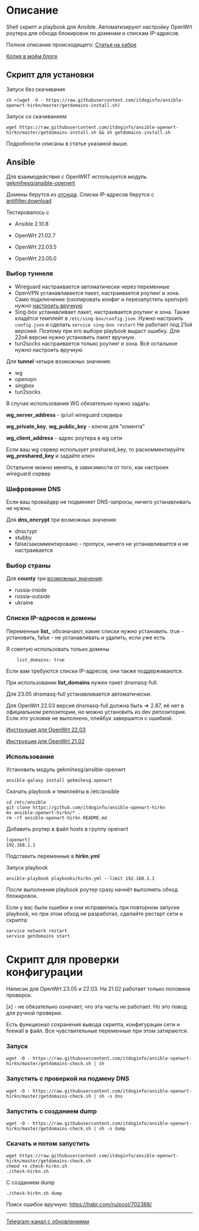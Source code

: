 # Описание
Shell скрипт и playbook для Ansible. Автоматизируют настройку OpenWrt роутера для обхода блокировок по доменам и спискам IP-адресов.

Полное описание происходящего: [Статья на хабре](https://habr.com/ru/articles/767464/)

[Копия в моём блоге](https://itdog.info/tochechnyj-obhod-blokirovok-po-domenam-na-routere-s-openwrt/)

## Скрипт для установки
Запуск без скачивания
```
sh <(wget -O - https://raw.githubusercontent.com/itdoginfo/ansible-openwrt-hirkn/master/getdomains-install.sh)
```

Запуск со скачиванием
```
wget https://raw.githubusercontent.com/itdoginfo/ansible-openwrt-hirkn/master/getdomains-install.sh && sh getdomains-install.sh
```

Подробности описаны в статье указаной выше.

## Ansible
Для взаимодействия c OpenWRT используется модуль [gekmihesg/ansible-openwrt](https://github.com/gekmihesg/ansible-openwrt)

Домены берутся из [отсюда](https://github.com/itdoginfo/allow-domains). Списки IP-адресов берутся с [antifilter.download](https://antifilter.download/)

Тестировалось с
- Ansible 2.10.8

- OpenWrt 21.02.7
- OpenWrt 22.03.5
- OpenWrt 23.05.0

### Выбор туннеля
- Wireguard настраивается автоматически через переменные
- OpenVPN устанавливается пакет, настраивается роутинг и зона. Само подключение (скопировать конфиг и перезапустить openvpn) нужно [настроить вручную](https://itdog.info/nastrojka-klienta-openvpn-na-openwrt/)
- Sing-box устанавливает пакет, настраивается роутинг и зона. Также кладётся темплейт в `/etc/sing-box/config.json`. Нужно настроить `config.json` и сделать `service sing-box restart`
Не работает под 21ой версией. Поэтому при его выборе playbook выдаст ошибку.
Для 22ой версии нужно установить пакет вручную.
- tun2socks настраивается только роутинг и зона. Всё остальное нужно настроить вручную

Для **tunnel** четыре возможных значения:
- wg
- openvpn
- singbox
- tun2socks

В случае использования WG обязательно нужно задать:

**wg_server_address** - ip/url wireguard сервера

**wg_private_key**, **wg_public_key** - ключи для "клиента"

**wg_client_address** - адрес роутера в wg сети

Если ваш wg сервер использует preshared_key, то раскомментируйте **wg_preshared_key** и задайте ключ

Остальное можно менять, в зависимости от того, как настроен wireguard сервер

### Шифрование DNS
Если ваш провайдер не подменяет DNS-запросы, ничего устанавливать не нужно.

Для **dns_encrypt** три возможных значения:
- dnscrypt
- stubby
- false/закомментировано - пропуск, ничего не устанавливается и не настраивается

### Выбор страны
 Для **county** три [возможных значения](https://github.com/itdoginfo/allow-domains):
- russia-inside
- russia-outside
- ukraine

### Списки IP-адресов и домены
Переменные **list_** обозначают, какие списки нужно установить. true - установить, false - не устанавливать и удалить, если уже есть

Я советую использовать только домены
```
    list_domains: true
```
Если вам требуются списки IP-адресов, они также поддерживаются.

При использовании **list_domains** нужен пакет dnsmasq-full.

Для 23.05 dnsmasq-full устанавливается автоматически.

Для OpenWrt 22.03 версия dnsmasq-full должна быть => 2.87, её нет в официальном репозитории, но можно установить из dev репозитория. Если это условие не выполнено, плейбук завершится с ошибкой.

[Инструкция для OpenWrt 22.03](https://t.me/itdoginf/12)

[Инструкция для OpenWrt 21.02](https://t.me/itdoginfo/8)

### Использование

Установить модуль gekmihesg/ansible-openwrt

```
ansible-galaxy install gekmihesg.openwrt
```

Скачать playbook и темплейты в /etc/ansible

```
cd /etc/ansible
git clone https://github.com/itdoginfo/ansible-openwrt-hirkn
mv ansible-openwrt-hirkn/* .
rm -rf ansible-openwrt-hirkn README.md
```

Добавить роутер в файл hosts в группу openwrt
```
[openwrt]
192.168.1.1
```

Подставить переменные в **hirkn.yml**

Запуск playbook
```
ansible-playbook playbooks/hirkn.yml --limit 192.168.1.1
```

После выполнения playbook роутер сразу начнёт выполнять обход блокировок.

Если у вас были ошибки и они исправились при повторном запуске playbook, но при этом обход не разработал, сделайте рестарт сети и скрипта:
```
service network restart
service getdomains start
```

# Скрипт для проверки конфигурации

Написан для OpenWrt 23.05 и 22.03. На 21.02 работает только половина проверок.

[x] - не обязательно означает, что эта часть не работает. Но это повод для ручной проверки.

Есть функционал сохранения вывода скрипта, конфигурации сети и firewall в файл. Все чувствительные переменные при этом затираются.

### Запуск
```
wget -O - https://raw.githubusercontent.com/itdoginfo/ansible-openwrt-hirkn/master/getdomains-check.sh | sh
```

### Запустить с проверкой на подмену DNS
```
wget -O - https://raw.githubusercontent.com/itdoginfo/ansible-openwrt-hirkn/master/getdomains-check.sh | sh -s dns
```

### Запустить с созданием dump
```
wget -O - https://raw.githubusercontent.com/itdoginfo/ansible-openwrt-hirkn/master/getdomains-check.sh | sh -s dump
```

### Скачать и потом запустить
```
wget https://raw.githubusercontent.com/itdoginfo/ansible-openwrt-hirkn/master/getdomains-check.sh
chmod +x check-hirkn.sh
./check-hirkn.sh
```

С созданием dump
```
./check-hirkn.sh dump
```

Поиск ошибок вручную: https://habr.com/ru/post/702388/

---

[Telegram-канал с обновлениями](https://t.me/+lW1HmBO_Fa00M2Iy)